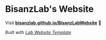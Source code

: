 
# BisanzLab's Website

Visit **[bisanzlab.github.io/BisanzLabWebsite](https://bisanzlab.github.io/BisanzLabWebsite)** 🚀

_Built with [Lab Website Template](https://greene-lab.gitbook.io/lab-website-template-docs)_

